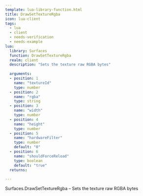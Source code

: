 ```yaml
---
template: lua-library-function.html
title: DrawSetTextureRgba
icon: lua-client
tags:
  - lua
  - client
  - needs-verification
  - needs-example
lua:
  library: Surfaces
  function: DrawSetTextureRgba
  realm: client
  description: "Sets the texture raw RGBA bytes"
  
  arguments:
  - position: 1
    name: "textureId"
    type: number
  - position: 2
    name: "rgba"
    type: string
  - position: 3
    name: "width"
    type: number
  - position: 4
    name: "height"
    type: number
  - position: 5
    name: "hardwareFilter"
    type: number
    default: "0"
  - position: 6
    name: "shouldForceReload"
    type: boolean
    default: "true"
  returns:
    
---
```


<div class="lua__search__keywords">
Surfaces.DrawSetTextureRgba &#x2013; Sets the texture raw RGBA bytes
</div>
